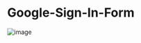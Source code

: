 # Google-Sign-In-Form

![image](https://github.com/mt057/Google-Sign-In-Form/assets/82698555/97bc4c40-ebbb-4785-bcae-e095683016cc)
